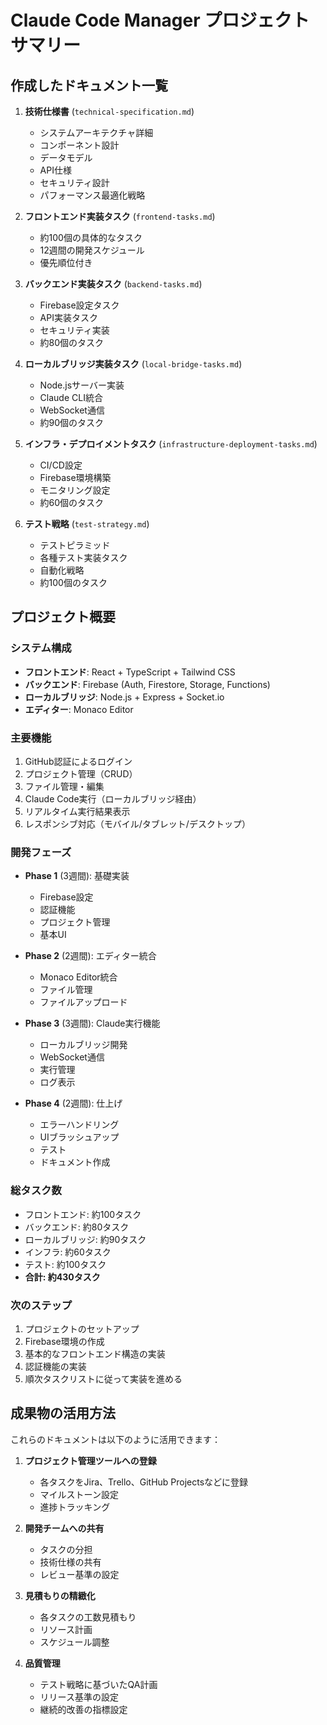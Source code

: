 # Claude Code Manager プロジェクトサマリー

## 作成したドキュメント一覧

1. **技術仕様書** (`technical-specification.md`)
   - システムアーキテクチャ詳細
   - コンポーネント設計
   - データモデル
   - API仕様
   - セキュリティ設計
   - パフォーマンス最適化戦略

2. **フロントエンド実装タスク** (`frontend-tasks.md`)
   - 約100個の具体的なタスク
   - 12週間の開発スケジュール
   - 優先順位付き

3. **バックエンド実装タスク** (`backend-tasks.md`)
   - Firebase設定タスク
   - API実装タスク
   - セキュリティ実装
   - 約80個のタスク

4. **ローカルブリッジ実装タスク** (`local-bridge-tasks.md`)
   - Node.jsサーバー実装
   - Claude CLI統合
   - WebSocket通信
   - 約90個のタスク

5. **インフラ・デプロイメントタスク** (`infrastructure-deployment-tasks.md`)
   - CI/CD設定
   - Firebase環境構築
   - モニタリング設定
   - 約60個のタスク

6. **テスト戦略** (`test-strategy.md`)
   - テストピラミッド
   - 各種テスト実装タスク
   - 自動化戦略
   - 約100個のタスク

## プロジェクト概要

### システム構成
- **フロントエンド**: React + TypeScript + Tailwind CSS
- **バックエンド**: Firebase (Auth, Firestore, Storage, Functions)
- **ローカルブリッジ**: Node.js + Express + Socket.io
- **エディター**: Monaco Editor

### 主要機能
1. GitHub認証によるログイン
2. プロジェクト管理（CRUD）
3. ファイル管理・編集
4. Claude Code実行（ローカルブリッジ経由）
5. リアルタイム実行結果表示
6. レスポンシブ対応（モバイル/タブレット/デスクトップ）

### 開発フェーズ
- **Phase 1** (3週間): 基礎実装
  - Firebase設定
  - 認証機能
  - プロジェクト管理
  - 基本UI

- **Phase 2** (2週間): エディター統合
  - Monaco Editor統合
  - ファイル管理
  - ファイルアップロード

- **Phase 3** (3週間): Claude実行機能
  - ローカルブリッジ開発
  - WebSocket通信
  - 実行管理
  - ログ表示

- **Phase 4** (2週間): 仕上げ
  - エラーハンドリング
  - UIブラッシュアップ
  - テスト
  - ドキュメント作成

### 総タスク数
- フロントエンド: 約100タスク
- バックエンド: 約80タスク
- ローカルブリッジ: 約90タスク
- インフラ: 約60タスク
- テスト: 約100タスク
- **合計: 約430タスク**

### 次のステップ
1. プロジェクトのセットアップ
2. Firebase環境の作成
3. 基本的なフロントエンド構造の実装
4. 認証機能の実装
5. 順次タスクリストに従って実装を進める

## 成果物の活用方法

これらのドキュメントは以下のように活用できます：

1. **プロジェクト管理ツールへの登録**
   - 各タスクをJira、Trello、GitHub Projectsなどに登録
   - マイルストーン設定
   - 進捗トラッキング

2. **開発チームへの共有**
   - タスクの分担
   - 技術仕様の共有
   - レビュー基準の設定

3. **見積もりの精緻化**
   - 各タスクの工数見積もり
   - リソース計画
   - スケジュール調整

4. **品質管理**
   - テスト戦略に基づいたQA計画
   - リリース基準の設定
   - 継続的改善の指標設定
